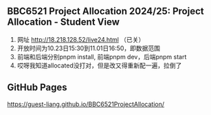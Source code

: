 ## BBC6521 Project Allocation 2024/25: Project Allocation - Student View
1. 网址 http://18.218.128.52/live24.html （已关）
2. 开放时间为10.23日15:30到11.01日16:50，即数据范围
3. 前端和后端分别pnpm install, 前端pnpm dev，后端pnpm start
4. 哎呀我知道allocated没打对，但是改又得重新配一遍，拉倒了

## GitHub Pages
https://guest-liang.github.io/BBC6521ProjectAllocation/ 